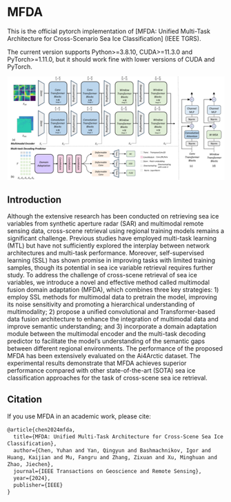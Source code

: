 # MFDA
This is the official pytorch implementation of [MFDA: Unified Multi-Task Architecture for Cross-Scenario Sea Ice Classification] (IEEE TGRS). 

The current version supports Python>=3.8.10, CUDA>=11.3.0 and PyTorch>=1.11.0, but it should work fine with lower versions of CUDA and PyTorch. 

<img src="MFDA.png" width="900px"/>

## Introduction
Although the extensive research has been conducted on retrieving sea ice variables from synthetic aperture radar (SAR) and multimodal remote sensing data, cross-scene retrieval using regional training models remains a significant challenge. Previous studies have employed multi-task learning (MTL) but have not sufficiently explored the interplay between network architectures and multi-task performance. Moreover, self-supervised learning (SSL) has shown promise in improving tasks with limited training samples, though its potential in sea ice variable retrieval requires further study. To address the challenge of cross-scene retrieval of sea ice variables, we introduce a novel and effective method called multimodal fusion domain adaptation (MFDA), which combines three key strategies: 1) employ SSL methods for multimodal data to pretrain the model, improving its noise sensitivity and promoting a hierarchical understanding of multimodality; 2) propose a unified convolutional and Transformer-based data fusion architecture to enhance the integration of multimodal data and improve semantic understanding; and 3) incorporate a domain adaptation module between the multimodal encoder and the multi-task decoding predictor to facilitate the model’s understanding of the semantic gaps between different regional environments. The performance of the proposed MFDA has been extensively evaluated on the Ai4Arctic dataset. The experimental results demonstrate that MFDA achieves superior performance compared with other state-of-the-art (SOTA) sea ice classification approaches for the task of cross-scene sea ice retrieval. 

## Citation

If you use MFDA in an academic work, please cite:

```
@article{chen2024mfda,
  title={MFDA: Unified Multi-Task Architecture for Cross-Scene Sea Ice Classification},
  author={Chen, Yuhan and Yan, Qingyun and Bashmachnikov, Igor and Huang, Kaijian and Mu, Fangru and Zhang, Zixuan and Xu, Minghuan and Zhao, Jiechen},
  journal={IEEE Transactions on Geoscience and Remote Sensing},
  year={2024},
  publisher={IEEE}
}
```
